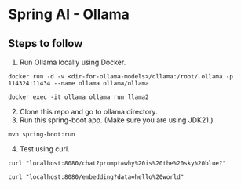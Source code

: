 # Spring AI - Ollama

## Steps to follow
1. Run Ollama locally using Docker.

`docker run -d -v <dir-for-ollama-models>/ollama:/root/.ollama -p 114324:11434 --name ollama ollama/ollama`

`docker exec -it ollama ollama run llama2`

2. Clone this repo and go to ollama directory.
3. Run this spring-boot app. (Make sure you are using JDK21.)

`mvn spring-boot:run`

4. Test using curl.

`curl "localhost:8080/chat?prompt=why%20is%20the%20sky%20blue?"`

`curl "localhost:8080/embedding?data=hello%20world"`
